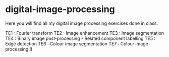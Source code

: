 # digital-image-processing
Here you will find all my digital image processing exercises done in class.


TE1 : Fourier transform
TE2 : Image enhancement
TE3 : Image segmentation
TE4 : Binary image post-processing - Related component labelling
TE5 : Edge detection
TE6 : Colour image segmentation
TE7 : Colour image processing II
